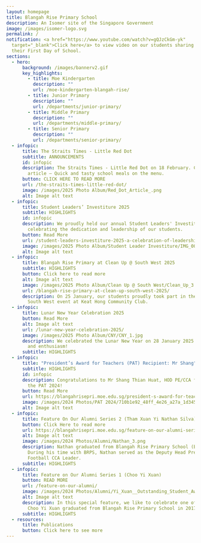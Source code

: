 ```yaml
---
layout: homepage
title: Blangah Rise Primary School
description: An Isomer site of the Singapore Government
image: /images/isomer-logo.svg
permalink: /
notification: <a href="https://www.youtube.com/watch?v=gQJzCkGm-yk"
  target="_blank">Click here</a> to view video on our students sharing about
  their First Day of School.
sections:
  - hero:
      background: /images/bannerv2.gif
      key_highlights:
        - title: Moe Kindergarten
          description: ""
          url: /moe-kindergarten-blangah-rise/
        - title: Junior Primary
          description: ""
          url: /departments/junior-primary/
        - title: Middle Primary
          description: ""
          url: /departments/middle-primary/
        - title: Senior Primary
          description: ""
          url: /departments/senior-primary/
  - infopic:
      title: The Straits Times - Little Red Dot
      subtitle: ANNOUNCEMENTS
      id: infopic
      description: The Straits Times - Little Red Dot on 18 February. Check out the
        article – Quick and tasty school meals on the menu.
      button: CLICK HERE TO READ MORE
      url: /the-straits-times-little-red-dot/
      image: /images/2025 Photo Album/Red_Dot_Article_.png
      alt: Image alt text
  - infopic:
      title: Student Leaders’ Investiture 2025
      subtitle: HIGHLIGHTS
      id: infopic
      description: We proudly held our annual Student Leaders' Investiture,
        celebrating the dedication and leadership of our students.
      button: Read More
      url: /student-leaders-investiture-2025-a-celebration-of-leadership-and-commitment/
      image: /images/2025 Photo Album/Student Leader Investiture/IMG_0034.jpg
      alt: Image alt text
  - infopic:
      title: Blangah Rise Primary at Clean Up @ South West 2025
      subtitle: HIGHLIGHTS
      button: Click here to read more
      alt: Image alt text
      image: /images/2025 Photo Album/Clean Up @ South West/Clean_Up_3.png
      url: /blangah-rise-primary-at-clean-up-south-west-2025/
      description: On 25 January, our students proudly took part in the Clean Up @
        South West event at Keat Hong Community Club.
  - infopic:
      title: Lunar New Year Celebration 2025
      button: Read More
      alt: Image alt text
      url: /lunar-new-year-celebration-2025/
      image: /images/2025 Photo Album/CNY/CNY_1.jpg
      description: We celebrated the Lunar New Year on 28 January 2025 with great joy
        and enthusiasm!
      subtitle: HIGHLIGHTS
  - infopic:
      title: "President’s Award for Teachers (PAT) Recipient: Mr Shang"
      subtitle: HIGHLIGHTS
      id: infopic
      description: Congratulations to Mr Shang Thian Huat, HOD PE/CCA for receiving
        the PAT 2024!
      button: Read More
      url: https://blangahrisepri.moe.edu.sg/president-s-award-for-teachers-pat-recipient-mr-shang-thian-huat-hod-pe-cca/
      image: /images/2024 Photos/PAT 2024/710b1e92_48ff_4e26_a27a_1d3451047f74.jpg
      alt: Image alt text
  - infopic:
      title: Feature On Our Alumni Series 2 (Tham Xuan Yi Nathan Silva)
      button: Click Here to read more
      url: https://blangahrisepri.moe.edu.sg/feature-on-our-alumni-series-2-tham-xuan-yi-nathan-silva/
      alt: Image alt text
      image: /images/2024 Photos/Alumni/Nathan_3.png
      description: Nathan graduated from Blangah Rise Primary School (BRPS) in 2023.
        During his time with BRPS, Nathan served as the Deputy Head Prefect and
        Football CCA Leader.
      subtitle: HIGHLIGHTS
  - infopic:
      title: Feature on Our Alumni Series 1 (Choo Yi Xuan)
      button: READ MORE
      url: /feature-on-our-alumni/
      image: /images/2024 Photos/Alumni/Yi_Xuan__Outstanding_Student_Award_.jpg
      alt: Image alt text
      description: In this special feature, we like to celebrate one of our alumni.
        Choo Yi Xuan graduated from Blangah Rise Primary School in 2017.
      subtitle: HIGHLIGHTS
  - resources:
      title: Publications
      button: Click here to see more
---
```

